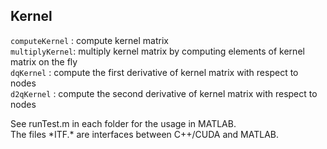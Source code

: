## Kernel

`computeKernel` : compute kernel matrix  
`multiplyKernel`: multiply kernel matrix by computing elements of kernel matrix on the fly  
`dqKernel`      : compute the first derivative of kernel matrix with respect to nodes  
`d2qKernel`     : compute the second derivative of kernel matrix with respect to nodes  

See runTest.m in each folder for the usage in MATLAB.  
The files \*ITF.\* are interfaces between C++/CUDA and MATLAB.
